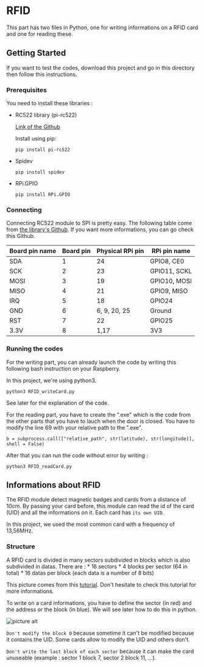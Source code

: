 # RFID

This part has two files in Python, one for writing informations on a RFID card and one for reading these.

## Getting Started

If you want to test the codes, download this project and go in this directory then follow this instructions.

### Prerequisites

You need to install these libraries :

* RC522 library (pi-rc522)

    [Link of the Github](https://github.com/ondryaso/pi-rc522 "Named link title")

    Install using pip:

    ```
    pip install pi-rc522
    ```
* Spidev

    ```
    pip install spidev
    ```

* RPi.GPIO

    ```
    pip install RPi.GPIO
    ```

### Connecting
Connecting RC522 module to SPI is pretty easy. The following table come from [the library's Github](https://github.com/ondryaso/pi-rc522).
If you want more informations, you can go check this Github.

| Board pin name | Board pin | Physical RPi pin | RPi pin name |
|----------------|-----------|------------------|--------------|
| SDA            | 1         | 24               | GPIO8, CE0   |
| SCK            | 2         | 23               | GPIO11, SCKL |
| MOSI           | 3         | 19               | GPIO10, MOSI |
| MISO           | 4         | 21               | GPIO9, MISO  |
| IRQ            | 5         | 18               | GPIO24       |
| GND            | 6         | 6, 9, 20, 25     | Ground       |
| RST            | 7         | 22               | GPIO25       |
| 3.3V           | 8         | 1,17             | 3V3          |

### Running the codes

For the writing part, you can already launch the code by writing this following bash instruction on your Raspberry.

In this project, we're using python3.

```
python3 RFID_writeCard.py
```
See later for the explanation of the code.

For the reading part, you have to create the ".exe" which is the code from the other parts that you have to lauch when the door is closed.
You have to modify the line 69 with your relative path to the ".exe".

```
b = subprocess.call(["relative_path", str(latitude), str(longitude)], shell = False)
```

After that you can run the code without error by writing :

```
python3 RFID_readCard.py
```

## Informations about RFID

The RFID module detect magnetic badges and cards from a distance of 10cm. By passing your card before, this module can read the id of the card (UID) and all the informations on it. Each card has `its own UID`.

In this project, we used the most common card with a frequency of 13,56MHz.

### Structure

A RFID card is divided in many sectors subdivided in blocks which is also subdivided in datas.
There are : * 16 sectors
            * 4 blocks per sector (64 in total)
            * 16 datas per block (each data is a number of 8 bits)

This picture comes from this [tutorial](https://plaisirarduino.fr/rfid-avec-arduino/). Don't hesitate to check this tutorial for more informations.

To write on a card informations, you have to define the sector (in red) and the address or the block (in blue). We will see later how to do this in python. 

![picture alt](https://plaisirarduino.fr/arduino/wp-content/uploads/2018/07/contenue-RFID.png "RFID card structure")

`Don't modify the block 0` because sometime it can't be modified because it contains the UID. Some cards allow to modify the UID and others don't.

`Don't write the last block of each sector` because it can make the card unuseable (example : sector 1 block 7, sector 2 block 11, ...).

